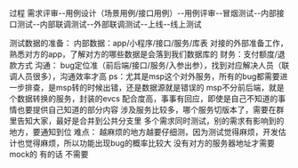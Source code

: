 过程 需求评审--用例设计（场景用例/接口用例）--用例评审--冒烟测试--内部接口测试--内部联调测试--外部联调测试--上线--线上测试

测试数据的准备：
内部数据：app/小程序/接口/服务/库表
对接的外部准备工作，熟悉对方的app，了解对方的哪些数据是会落到我们数据库的
财务：支付额度/退款方式
沟通：
bug定位准（前后端/接口/服务/入参出参），找到对应解决人员（联调人员很多），沟通效率才高  ps：尤其是msp这个对外服务，所有的bug都需要进一步排查，是msp转的时候出错，还是数据源就是错误的
msp不分前后端，就是个数据转换的服务，封装的evcs
配合度高，事事有回应，即使是自己不知道的事情也要提供自己知道的部分内容
涉及服务比较多，哪个服务切版本了，需要在群里告知大家，最好是合并到公共分支里
多个需求同时测试，别的需求有影响到的地方，要通知到位
难点：
越麻烦的地方越要仔细测，因为测试觉得麻烦，开发估计也觉得麻烦，所以功能出现bug的概率比较大
没有对方的服务器地址才需要mock的 有的话 不需要




